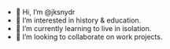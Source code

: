 - 👋 Hi, I’m @jksnydr
- 👀 I’m interested in history & education.
- 🌱 I’m currently learning to live in isolation.
- 💞️ I’m looking to collaborate on work projects.

<!---
jksnydr/jksnydr is a ✨ special ✨ repository because its `README.md` (this file) appears on your GitHub profile.
You can click the Preview link to take a look at your changes.
--->
